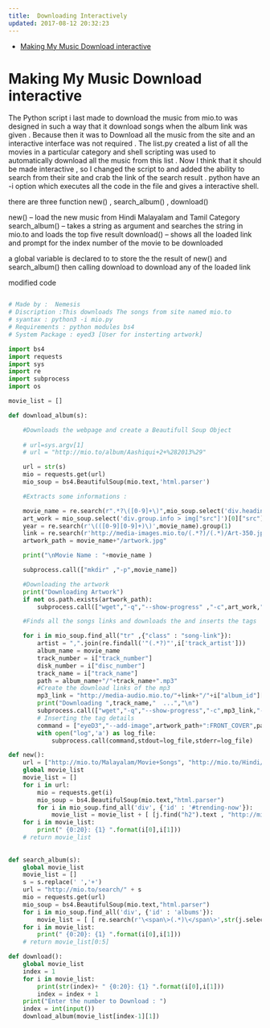 ```yaml
---
title:  Downloading Interactively
updated: 2017-08-12 20:32:23
---
```


- [Making My Music Download interactive](#org8dd8feb)


<a id="org8dd8feb"></a>

# Making My Music Download interactive

The Python script i last made to download the music from mio.to was designed in such a way that it download songs when the album link was given . Because then it was to Download all the music from the site and an interactive interface was not required . The list.py created a list of all the movies in a particular category and shell scripting was used to automatically download all the music from this list . Now I think that it should be made interactive , so I changed the script to and added the ability to search from their site and crab the link of the search result . python have an -i option which executes all the code in the file and gives a interactive shell.

there are three function new() , search_album() , download()

new() &#x2013; load the new music from Hindi Malayalam and Tamil Category search_album() &#x2013; takes a string as argument and searches the string in mio.to and loads the top five result download() &#x2013; shows all the loaded link and prompt for the index number of the movie to be downloaded

a global variable is declared to to store the the result of new() and search_album() then calling download to download any of the loaded link

modified code

```python

# Made by :  Nemesis
# Discription :This downloads The songs from site named mio.to
# syantax : python3 -i mio.py
# Requirements : python modules bs4
# System Package : eyed3 [User for insterting artwork]

import bs4
import requests
import sys
import re
import subprocess
import os

movie_list = []

def download_album(s):

    #Downloads the webpage and create a Beautifull Soup Object
    
    # url=sys.argv[1]
    # url = "http://mio.to/album/Aashiqui+2+%282013%29"

    url = str(s)
    mio = requests.get(url)
    mio_soup = bs4.BeautifulSoup(mio.text,'html.parser')

    #Extracts some informations :

    movie_name = re.search(r".*?\([0-9]+\)",mio_soup.select('div.heading')[0].text).group(0)
    art_work = mio_soup.select('div.group.info > img["src"]')[0]["src"]
    year = re.search(r'\(([0-9][0-9]+)\)',movie_name).group(1)
    link = re.search(r'http://media-images.mio.to/(.*?)/(.*)/Art-350.jpg',art_work).group(1)
    artwork_path = movie_name+"/artwork.jpg"

    print("\nMovie Name : "+movie_name )

    subprocess.call(["mkdir" ,"-p",movie_name])

    #Downloading the artwork
    print("Downloading Artwork")
    if not os.path.exists(artwork_path):
        subprocess.call(["wget","-q","--show-progress" ,"-c",art_work,"-O",artwork_path])

    #Finds all the songs links and downloads the and inserts the tags

    for i in mio_soup.find_all("tr" ,{"class" : "song-link"}):
        artist = ",".join(re.findall('"(.*?)"',i['track_artist']))
        album_name = movie_name
        track_number = i["track_number"]
        disk_number = i["disc_number"]
        track_name = i["track_name"]
        path = album_name+"/"+track_name+".mp3"
        #Create the download links of the mp3
        mp3_link = "http://media-audio.mio.to/"+link+"/"+i["album_id"][0]+"/"+i["album_id"]+"/"+disk_number+"_"+track_number+" - "+track_name+"-vbr-V5.mp3"
        print("Downloading ",track_name,"  ...","\n")
        subprocess.call(["wget","-q","--show-progress","-c",mp3_link,"-O",path])
        # Inserting the tag details
        command = ["eyeD3","--add-image",artwork_path+":FRONT_COVER",path,"-a",artist,"-A",album_name,"-t",track_name,"-n",track_number,"-Y",year]
        with open("log",'a') as log_file:
            subprocess.call(command,stdout=log_file,stderr=log_file)

def new():
    url = ["http://mio.to/Malayalam/Movie+Songs", "http://mio.to/Hindi/Movie+Songs","http://mio.to/Tamil/Movie+Songs"]
    global movie_list
    movie_list = []
    for i in url:
        mio = requests.get(i)
        mio_soup = bs4.BeautifulSoup(mio.text,"html.parser")
        for i in mio_soup.find_all('div', {'id' : '#trending-now'}):
            movie_list = movie_list + [ [j.find("h2").text , "http://mio.to"+j["href"]] for j in i.select("a")]
    for i in movie_list:
        print(" {0:20}: {1} ".format(i[0],i[1]))
    # return movie_list
    
            
def search_album(s):
    global movie_list
    movie_list = []
    s = s.replace(' ','+')
    url = "http://mio.to/search/" + s
    mio = requests.get(url)
    mio_soup = bs4.BeautifulSoup(mio.text,"html.parser")
    for i in mio_soup.find_all('div', {'id' : 'albums'}):
        movie_list = [ [ re.search(r'\<span\>(.*)\</span\>',str(j.select('span')[0])).group(1) , "http://mio.to"+j['href'] ] for j in i.select('a')[1:] ]
    for i in movie_list:
        print(" {0:20}: {1} ".format(i[0],i[1]))
    # return movie_list[0:5]

def download():
    global movie_list
    index = 1
    for i in movie_list:
        print(str(index)+ " {0:20}: {1} ".format(i[0],i[1]))
        index = index + 1
    print("Enter the number to Download : ")
    index = int(input())
    download_album(movie_list[index-1][1])
```

